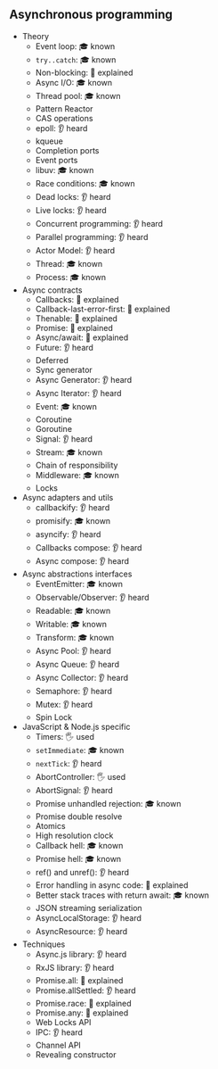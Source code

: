 ## Asynchronous programming

- Theory
  - Event loop: 🎓 known
  - `try..catch`: 🎓 known
  - Non-blocking: 🙋 explained
  - Async I/O: 🎓 known
  - Thread pool: 🎓 known
  - Pattern Reactor
  - CAS operations
  - epoll: 👂 heard
  - kqueue
  - Completion ports
  - Event ports
  - libuv: 🎓 known
  - Race conditions: 🎓 known
  - Dead locks: 👂 heard
  - Live locks: 👂 heard
  - Concurrent programming: 👂 heard
  - Parallel programming: 👂 heard
  - Actor Model: 👂 heard
  - Thread: 🎓 known
  - Process: 🎓 known
- Async contracts
  - Callbacks: 🙋 explained
  - Callback-last-error-first: 🙋 explained
  - Thenable: 🙋 explained
  - Promise: 🙋 explained
  - Async/await: 🙋 explained
  - Future: 👂 heard
  - Deferred
  - Sync generator
  - Async Generator: 👂 heard
  - Async Iterator: 👂 heard
  - Event: 🎓 known
  - Coroutine
  - Goroutine
  - Signal: 👂 heard
  - Stream: 🎓 known
  - Chain of responsibility
  - Middleware: 🎓 known
  - Locks
- Async adapters and utils
  - callbackify: 👂 heard
  - promisify: 🎓 known
  - asyncify: 👂 heard
  - Callbacks compose: 👂 heard
  - Async compose: 👂 heard
- Async abstractions interfaces
  - EventEmitter: 🎓 known
  - Observable/Observer: 👂 heard
  - Readable: 🎓 known
  - Writable: 🎓 known
  - Transform: 🎓 known
  - Async Pool: 👂 heard
  - Async Queue: 👂 heard
  - Async Collector: 👂 heard
  - Semaphore: 👂 heard
  - Mutex: 👂 heard
  - Spin Lock
- JavaScript & Node.js specific
  - Timers: 🖐️ used
  - `setImmediate`: 🎓 known
  - `nextTick`: 👂 heard
  - AbortController: 🖐️ used
  - AbortSignal: 👂 heard
  - Promise unhandled rejection: 🎓 known
  - Promise double resolve
  - Atomics
  - High resolution clock
  - Callback hell: 🎓 known
  - Promise hell: 🎓 known
  - ref() and unref(): 👂 heard
  - Error handling in async code: 🙋 explained
  - Better stack traces with return await: 🎓 known
  - JSON streaming serialization
  - AsyncLocalStorage: 👂 heard
  - AsyncResource: 👂 heard
- Techniques
  - Async.js library: 👂 heard
  - RxJS library: 👂 heard
  - Promise.all: 🙋 explained
  - Promise.allSettled: 👂 heard
  - Promise.race: 🙋 explained
  - Promise.any: 🙋 explained
  - Web Locks API
  - IPC: 👂 heard
  - Channel API
  - Revealing constructor
